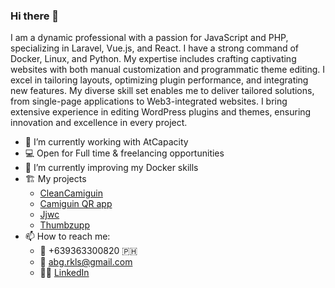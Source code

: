 ### Hi there 👋

I am a dynamic professional with a passion for JavaScript and PHP, specializing in Laravel, Vue.js, and React. I have a strong command of Docker, Linux, and Python. My expertise includes crafting captivating websites with both manual customization and programmatic theme editing. I excel in tailoring layouts, optimizing plugin performance, and integrating new features. My diverse skill set enables me to deliver tailored solutions, from single-page applications to Web3-integrated websites. I bring extensive experience in editing WordPress plugins and themes, ensuring innovation and excellence in every project.

- 🔭 I’m currently working with AtCapacity
- 💻 Open for Full time & freelancing opportunities
- 🌱 I’m currently improving my Docker skills
- 🏗️ My projects
    - [CleanCamiguin](https://cleancamiguinqr.com/)
    - [Camiguin QR app](https://play.google.com/store/apps/details?id=org.nativescript.ccqrapp)
    - [Jjwc](https://www.jjwc.gov.ph/)
    - [Thumbzupp](https://thumbzupp.com/)
- 📫 How to reach me:
    - 📱 +639363300820 🇵🇭
    - 📧 abg.rkls@gmail.com
    - 🧑‍💼 [LinkedIn](https://www.linkedin.com/in/alan-benedict-golpeo-709211225/)


<!--
**eclairAB/eclairAB** is a ✨ _special_ ✨ repository because its `README.md` (this file) appears on your GitHub profile.

Here are some ideas to get you started:

- 🔭 I’m currently working on ...
- 🌱 I’m currently learning ...
- 👯 I’m looking to collaborate on ...
- 🤔 I’m looking for help with ...
- 💬 Ask me about ...
- 📫 How to reach me: ...
- 😄 Pronouns: ...
- ⚡ Fun fact: ...
-->
